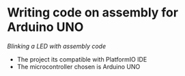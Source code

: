 # Writing code on assembly for Arduino UNO
 _Blinking a LED with assembly code_

 * The project its compatible with PlatformIO IDE
 * The microcontroller chosen is Arduino UNO
 